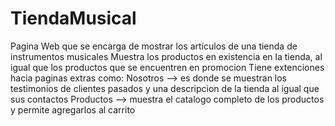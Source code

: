 # TiendaMusical
Pagina Web que se encarga de mostrar los artículos de una tienda de instrumentos musicales
Muestra los productos en existencia en la tienda, al igual que los productos que se encuentren en promocion
Tiene extenciones hacia paginas extras como:
Nosotros --> es donde se muestran los testimonios de clientes pasados y una descripcion de la tienda al igual que sus contactos
Productos --> muestra el catalogo completo de los productos y permite agregarlos al carrito
